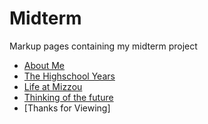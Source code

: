 # Midterm
Markup pages containing my midterm project
* [About Me](https://github.com/kgldd4/Midterm/blob/013d7ac09ee3614eddb91c10734b159b09e3e9a2/markup%20page%20one.md)
* [The Highschool Years](https://github.com/kgldd4/Midterm/blob/3ebcb0d8363980e12c500295e34f104daa99dd3a/The%20Highschool%20Years.md)
* [Life at Mizzou](https://github.com/kgldd4/Midterm/blob/4ebb9245e118fd5c2167e752bb389a9959032108/Life%20at%20Mizzou.md)
* [Thinking of the future](https://github.com/kgldd4/Midterm/blob/dc59071631af4722c2009e0609fcfb4bb5c576f5/Thinking%20of%20the%20Future.md)
* [Thanks for Viewing]
